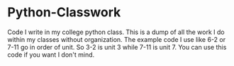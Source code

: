 # Python-Classwork
Code I write in my college python class.
This is a dump of all the work I do within my classes without organization.
The example code I use like 6-2 or 7-11 go in order of unit. So 3-2 is unit 3 while 7-11 is unit 7. 
You can use this code if you want I don't mind. 
